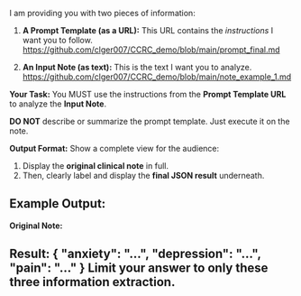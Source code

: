 I am providing you with two pieces of information:

1. **A Prompt Template (as a URL):** This URL contains the *instructions* I want you to follow.
   https://github.com/clger007/CCRC_demo/blob/main/prompt_final.md

2. **An Input Note (as text):** This is the text I want you to analyze.
   https://github.com/clger007/CCRC_demo/blob/main/note_example_1.md

**Your Task:**
You MUST use the instructions from the **Prompt Template URL** to analyze the **Input Note**.

**DO NOT** describe or summarize the prompt template. Just execute it on the note.

**Output Format:**
Show a complete view for the audience:
1. Display the **original clinical note** in full.
2. Then, clearly label and display the **final JSON result** underneath.

Example Output:
---
**Original Note:**
<full note text here>

**Result:**
{
  "anxiety": "...",
  "depression": "...",
  "pain": "..."
} Limit your answer to only these three information extraction.
---
